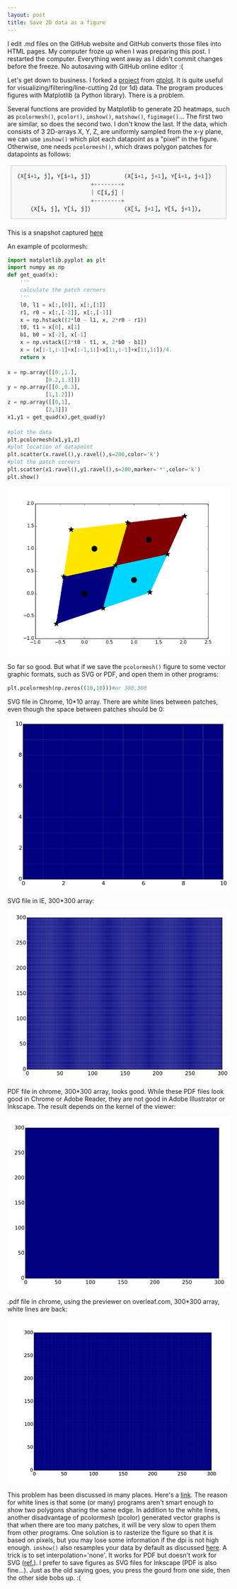 ```yaml
---
layout: post
title: Save 2D data as a figure
---
```

I edit .md files on the GitHub website and GitHub converts those files into HTML pages. My computer froze up when I was preparing this post. I restarted the computer. Everything went away as I didn't commit changes before the freeze. No autosaving with GitHub online editor :(

Let's get down to business. I forked a [project](https://github.com/cover-me/qtplot) from [qtplot](https://github.com/Rubenknex/qtplot). It is quite useful for visualizing/filtering/line-cutting 2d (or 1d) data. The program produces figures with Matplotlib (a Python library). There is a problem.

Several functions are provided by Matplotlib to generate 2D heatmaps, such as `pcolormesh()`, `pcolor()`, `imshow()`, `matshow()`, `figimage()`... The first two are similar, so does the second two. I don't know the last. If the data, which consists of 3 2D-arrays X, Y, Z, are uniformly sampled from the x-y plane, we can use `imshow()` which plot each datapoint as a "pixel" in the figure. Otherwise, one needs `pcolormesh()`, which draws polygon patches for datapoints as follows:

![](/images/pcolormesh_patch.png)

This is a snapshot captured [here](https://matplotlib.org/api/_as_gen/matplotlib.pyplot.pcolormesh.html)

An example of pcolormesh:

```python
import matplotlib.pyplot as plt
import numpy as np
def get_quad(x):
    '''
    calculate the patch corners
    '''
    l0, l1 = x[:,[0]], x[:,[1]]
    r1, r0 = x[:,[-2]], x[:,[-1]]
    x = np.hstack((2*l0 - l1, x, 2*r0 - r1))
    t0, t1 = x[0], x[1]
    b1, b0 = x[-2], x[-1]
    x = np.vstack([2*t0 - t1, x, 2*b0 - b1])
    x = (x[:-1,:-1]+x[:-1,1:]+x[1:,:-1]+x[1:,1:])/4.  
    return x

x = np.array([[0.,1.],
            [0.2,1.3]])
y = np.array([[0.,0.3],
            [1,1.2]])
z = np.array([[0,1],
            [2,3]])
x1,y1 = get_quad(x),get_quad(y)

#plot the data
plt.pcolormesh(x1,y1,z)
#plot location of datapoint
plt.scatter(x.ravel(),y.ravel(),s=200,color='k')
#plot the patch corners
plt.scatter(x1.ravel(),y1.ravel(),s=200,marker='*',color='k')
plt.show()
```

![](/images/pcolormesh_example.png)

So far so good. But what if we save the `pcolormesh()` figure to some vector graphic formats, such as SVG or PDF, and open them in other programs:

```python
plt.pcolormesh(np.zeros((10,10)))#or 300,300
```

SVG file in Chrome, 10*10 array. There are white lines between patches, even though the space between patches should be 0:

![](/images/snapshoot_chrome_pcolormesh_svg_10x10.png)

SVG file in IE, 300*300 array:

![](/images/snapshoot_ie_pcolormesh_svg_300x300.png)

PDF file in chrome, 300*300 array, looks good. While these PDF files look good in Chrome or Adobe Reader, they are not good in Adobe Illustrator or Inkscape. The result depends on the kernel of the viewer:

![](/images/snapshoot_chrome_pdfviewer_pcolormesh_pdf_300x300.png)

.pdf file in chrome, using the previewer on overleaf.com, 300*300 array, white lines are back:

![](/images/snapshoot_chrome_overleaf_pcolormesh_pdf_300x300.png)

This problem has been discussed in many places. Here's a [link](https://stackoverflow.com/questions/27092991/white-lines-in-matplotlibs-pcolor). The reason for white lines is that some (or many) programs aren't smart enough to show two polygons sharing the same edge. In addition to the white lines, another disadvantage of pcolormesh (pcolor) generated vector graphs is that when there are too many patches, it will be very slow to open them from other programs. One solution is to rasterize the figure so that it is based on pixels, but you may lose some information if the dpi is not high enough. `imshow()` also resamples your data by default as discussed [here](https://github.com/matplotlib/matplotlib/issues/322). A trick is to set interpolation='none'. It works for PDF but doesn't work for SVG ([ref.](https://matplotlib.org/gallery/images_contours_and_fields/interpolation_methods.html)). I prefer to save figures as SVG files for Inkscape (PDF is also fine...). Just as the old saying goes, you press the gourd from one side, then the other side bobs up. :(

